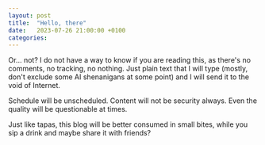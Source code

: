 ```yaml
---
layout: post
title:  "Hello, there"
date:   2023-07-26 21:00:00 +0100
categories: 
---
```


Or... not? I do not have a way to know if you are reading this, as there's no comments, no tracking, no nothing. Just plain text that I will type (mostly, don't exclude some AI shenanigans at some point) and I will send it to the void of Internet.

Schedule will be unscheduled. Content will not be security always. Even the quality will be questionable at times.

Just like tapas, this blog will be better consumed in small bites, while you sip a drink and maybe share it with friends?